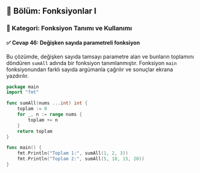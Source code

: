 ## 📘 Bölüm: Fonksiyonlar I  
### 🔹 Kategori: Fonksiyon Tanımı ve Kullanımı  
#### ✅ Cevap 46: Değişken sayıda parametreli fonksiyon

Bu çözümde, değişken sayıda tamsayı parametre alan ve bunların toplamını döndüren `sumAll` adında bir fonksiyon tanımlanmıştır. Fonksiyon `main` fonksiyonundan farklı sayıda argümanla çağrılır ve sonuçlar ekrana yazdırılır.

```go
package main
import "fmt"

func sumAll(nums ...int) int {
    toplam := 0
    for _, n := range nums {
        toplam += n
    }
    return toplam
}

func main() {
    fmt.Println("Toplam 1:", sumAll(1, 2, 3))
    fmt.Println("Toplam 2:", sumAll(5, 10, 15, 20))
}
```
